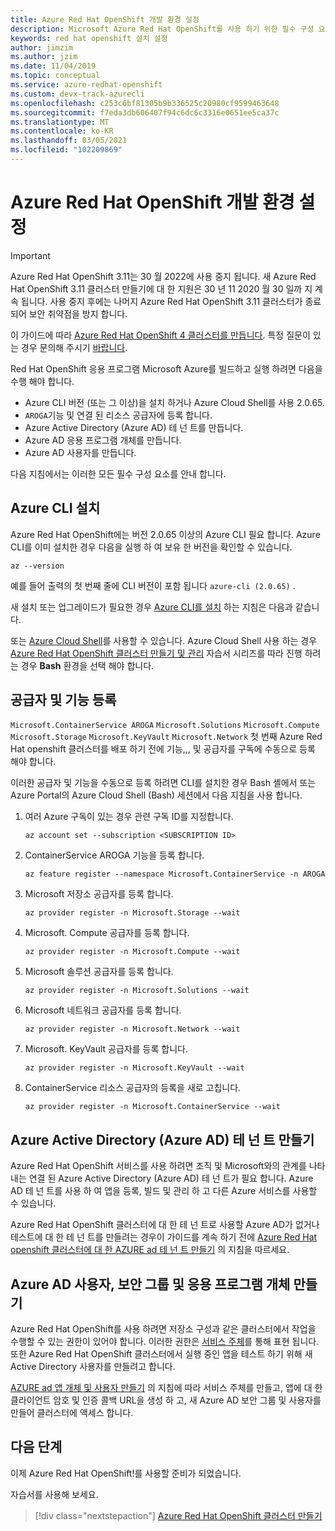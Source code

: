 ```yaml
---
title: Azure Red Hat OpenShift 개발 환경 설정
description: Microsoft Azure Red Hat OpenShift를 사용 하기 위한 필수 구성 요소는 다음과 같습니다.
keywords: red hat openshift 설치 설정
author: jimzim
ms.author: jzim
ms.date: 11/04/2019
ms.topic: conceptual
ms.service: azure-redhat-openshift
ms.custom: devx-track-azurecli
ms.openlocfilehash: c253c6bf81305b9b336525c20980cf9599463648
ms.sourcegitcommit: f7eda3db606407f94c6dc6c3316e0651ee5ca37c
ms.translationtype: MT
ms.contentlocale: ko-KR
ms.lasthandoff: 03/05/2021
ms.locfileid: "102209869"
---
```

# <a name="set-up-your-azure-red-hat-openshift-dev-environment"></a>Azure Red Hat OpenShift 개발 환경 설정

> [!IMPORTANT]
> Azure Red Hat OpenShift 3.11는 30 월 2022에 사용 중지 됩니다. 새 Azure Red Hat OpenShift 3.11 클러스터 만들기에 대 한 지원은 30 년 11 2020 월 30 일까 지 계속 됩니다. 사용 중지 후에는 나머지 Azure Red Hat OpenShift 3.11 클러스터가 종료 되어 보안 취약점을 방지 합니다.
> 
> 이 가이드에 따라 [Azure Red Hat OpenShift 4 클러스터를 만듭니다](tutorial-create-cluster.md).
> 특정 질문이 있는 경우 문의해 주시기 [바랍니다](mailto:arofeedback@microsoft.com).

Red Hat OpenShift 응용 프로그램 Microsoft Azure를 빌드하고 실행 하려면 다음을 수행 해야 합니다.

* Azure CLI 버전 (또는 그 이상)을 설치 하거나 Azure Cloud Shell를 사용 2.0.65.
* `AROGA`기능 및 연결 된 리소스 공급자에 등록 합니다.
* Azure Active Directory (Azure AD) 테 넌 트를 만듭니다.
* Azure AD 응용 프로그램 개체를 만듭니다.
* Azure AD 사용자를 만듭니다.

다음 지침에서는 이러한 모든 필수 구성 요소를 안내 합니다.

## <a name="install-the-azure-cli"></a>Azure CLI 설치

Azure Red Hat OpenShift에는 버전 2.0.65 이상의 Azure CLI 필요 합니다. Azure CLI를 이미 설치한 경우 다음을 실행 하 여 보유 한 버전을 확인할 수 있습니다.

```azurecli
az --version
```

예를 들어 출력의 첫 번째 줄에 CLI 버전이 포함 됩니다 `azure-cli (2.0.65)` .

새 설치 또는 업그레이드가 필요한 경우 [Azure CLI를 설치](/cli/azure/install-azure-cli) 하는 지침은 다음과 같습니다.

또는 [Azure Cloud Shell](../cloud-shell/overview.md)를 사용할 수 있습니다. Azure Cloud Shell 사용 하는 경우 [Azure Red Hat OpenShift 클러스터 만들기 및 관리](tutorial-create-cluster.md) 자습서 시리즈를 따라 진행 하려는 경우 **Bash** 환경을 선택 해야 합니다.

## <a name="register-providers-and-features"></a>공급자 및 기능 등록

`Microsoft.ContainerService AROGA` `Microsoft.Solutions` `Microsoft.Compute` `Microsoft.Storage` `Microsoft.KeyVault` `Microsoft.Network` 첫 번째 Azure Red Hat openshift 클러스터를 배포 하기 전에 기능,,, 및 공급자를 구독에 수동으로 등록 해야 합니다.

이러한 공급자 및 기능을 수동으로 등록 하려면 CLI를 설치한 경우 Bash 셸에서 또는 Azure Portal의 Azure Cloud Shell (Bash) 세션에서 다음 지침을 사용 합니다.

1. 여러 Azure 구독이 있는 경우 관련 구독 ID를 지정합니다.

    ```azurecli
    az account set --subscription <SUBSCRIPTION ID>
    ```

1. ContainerService AROGA 기능을 등록 합니다.

    ```azurecli
    az feature register --namespace Microsoft.ContainerService -n AROGA
    ```

1. Microsoft 저장소 공급자를 등록 합니다.

    ```azurecli
    az provider register -n Microsoft.Storage --wait
    ```
    
1. Microsoft. Compute 공급자를 등록 합니다.

    ```azurecli
    az provider register -n Microsoft.Compute --wait
    ```

1. Microsoft 솔루션 공급자를 등록 합니다.

    ```azurecli
    az provider register -n Microsoft.Solutions --wait
    ```

1. Microsoft 네트워크 공급자를 등록 합니다.

    ```azurecli
    az provider register -n Microsoft.Network --wait
    ```

1. Microsoft. KeyVault 공급자를 등록 합니다.

    ```azurecli
    az provider register -n Microsoft.KeyVault --wait
    ```

1. ContainerService 리소스 공급자의 등록을 새로 고칩니다.

    ```azurecli
    az provider register -n Microsoft.ContainerService --wait
    ```

## <a name="create-an-azure-active-directory-azure-ad-tenant"></a>Azure Active Directory (Azure AD) 테 넌 트 만들기

Azure Red Hat OpenShift 서비스를 사용 하려면 조직 및 Microsoft와의 관계를 나타내는 연결 된 Azure Active Directory (Azure AD) 테 넌 트가 필요 합니다. Azure AD 테 넌 트를 사용 하 여 앱을 등록, 빌드 및 관리 하 고 다른 Azure 서비스를 사용할 수 있습니다.

Azure Red Hat OpenShift 클러스터에 대 한 테 넌 트로 사용할 Azure AD가 없거나 테스트에 대 한 테 넌 트를 만들려는 경우이 가이드를 계속 하기 전에 [Azure Red Hat openshift 클러스터에 대 한 AZURE ad 테 넌 트 만들기](howto-create-tenant.md) 의 지침을 따르세요.

## <a name="create-an-azure-ad-user-security-group-and-application-object"></a>Azure AD 사용자, 보안 그룹 및 응용 프로그램 개체 만들기

Azure Red Hat OpenShift를 사용 하려면 저장소 구성과 같은 클러스터에서 작업을 수행할 수 있는 권한이 있어야 합니다. 이러한 권한은 [서비스 주체](../active-directory/develop/app-objects-and-service-principals.md#service-principal-object)를 통해 표현 됩니다. 또한 Azure Red Hat OpenShift 클러스터에서 실행 중인 앱을 테스트 하기 위해 새 Active Directory 사용자를 만들려고 합니다.

[AZURE ad 앱 개체 및 사용자 만들기](howto-aad-app-configuration.md) 의 지침에 따라 서비스 주체를 만들고, 앱에 대 한 클라이언트 암호 및 인증 콜백 URL을 생성 하 고, 새 Azure AD 보안 그룹 및 사용자를 만들어 클러스터에 액세스 합니다.

## <a name="next-steps"></a>다음 단계

이제 Azure Red Hat OpenShift!를 사용할 준비가 되었습니다.

자습서를 사용해 보세요.
> [!div class="nextstepaction"]
> [Azure Red Hat OpenShift 클러스터 만들기](tutorial-create-cluster.md)

[azure-cli-install]: /cli/azure/install-azure-cli